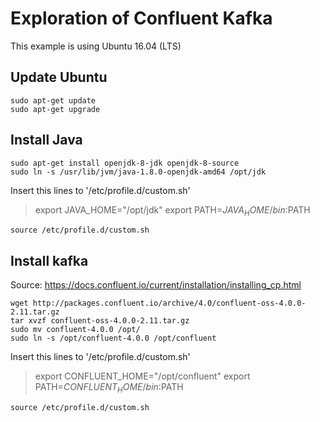 # Exploration of Confluent Kafka

This example is using Ubuntu 16.04 (LTS)

## Update Ubuntu
```
sudo apt-get update
sudo apt-get upgrade
```

## Install Java
```
sudo apt-get install openjdk-8-jdk openjdk-8-source
sudo ln -s /usr/lib/jvm/java-1.8.0-openjdk-amd64 /opt/jdk
```
Insert this lines to '/etc/profile.d/custom.sh'
> export JAVA_HOME="/opt/jdk"
> export PATH=$JAVA_HOME/bin:$PATH
```
source /etc/profile.d/custom.sh
```

## Install kafka
Source: https://docs.confluent.io/current/installation/installing_cp.html
```
wget http://packages.confluent.io/archive/4.0/confluent-oss-4.0.0-2.11.tar.gz
tar xvzf confluent-oss-4.0.0-2.11.tar.gz
sudo mv confluent-4.0.0 /opt/
sudo ln -s /opt/confluent-4.0.0 /opt/confluent
```
Insert this lines to '/etc/profile.d/custom.sh'
> export CONFLUENT_HOME="/opt/confluent"
> export PATH=$CONFLUENT_HOME/bin:$PATH
```
source /etc/profile.d/custom.sh
```

